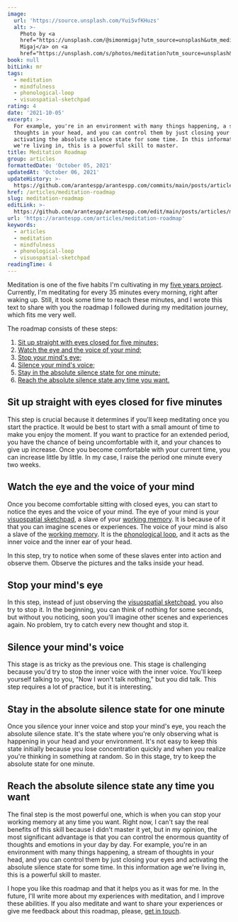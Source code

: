 ```yaml
---
image:
  url: 'https://source.unsplash.com/Yui5vfKHuzs'
  alt: >-
    Photo by <a
    href="https://unsplash.com/@simonmigaj?utm_source=unsplash&utm_medium=referral&utm_content=creditCopyText">S
    Migaj</a> on <a
    href="https://unsplash.com/s/photos/meditation?utm_source=unsplash&utm_medium=referral&utm_content=creditCopyText">Unsplash</a>
book: null
bitLink: mr
tags:
  - meditation
  - mindfulness
  - phonological-loop
  - visuospatial-sketchpad
rating: 4
date: '2021-10-05'
excerpt: >-
  For example, you're in an environment with many things happening, a stream of
  thoughts in your head, and you can control them by just closing your eyes and
  activating the absolute silence state for some time. In this information age
  we're living in, this is a powerful skill to master.
title: Meditation Roadmap
group: articles
formattedDate: 'October 05, 2021'
updatedAt: 'October 06, 2021'
updateHistory: >-
  https://github.com/arantespp/arantespp.com/commits/main/posts/articles/meditation-roadmap.md
href: /articles/meditation-roadmap
slug: meditation-roadmap
editLink: >-
  https://github.com/arantespp/arantespp.com/edit/main/posts/articles/meditation-roadmap.md
url: 'https://arantespp.com/articles/meditation-roadmap'
keywords:
  - articles
  - meditation
  - mindfulness
  - phonological-loop
  - visuospatial-sketchpad
readingTime: 4
---
```


Meditation is one of the five habits I'm cultivating in my [five years project](/five-habits-for-the-next-five-years). Currently, I'm meditating for every 35 minutes every morning, right after waking up. Still, it took some time to reach these minutes, and I wrote this text to share with you the roadmap I followed during my meditation journey, which fits me very well.

The roadmap consists of these steps:

1. [Sit up straight with eyes closed for five minutes;](#sit-up-straight-with-eyes-closed-for-five-minutes)
1. [Watch the eye and the voice of your mind;](#watch-the-eye-and-the-voice-of-your-mind)
1. [Stop your mind's eye;](#stop-your-mind-s-eye)
1. [Silence your mind's voice;](#silence-your-mind-s-voice)
1. [Stay in the absolute silence state for one minute;](#stay-on-the-absolute-silence-state-for-one-minute)
1. [Reach the absolute silence state any time you want.](#reach-the-absolute-silence-state-any-time-you-want)

## Sit up straight with eyes closed for five minutes

This step is crucial because it determines if you'll keep meditating once you start the practice. It would be best to start with a small amount of time to make you enjoy the moment. If you want to practice for an extended period, you have the chance of being uncomfortable with it, and your chances to give up increase. Once you become comfortable with your current time, you can increase little by little. In my case, I raise the period one minute every two weeks.

## Watch the eye and the voice of your mind

Once you become comfortable sitting with closed eyes, you can start to notice the eyes and the voice of your mind. The eye of your mind is your [visuospatial sketchpad](/zettel/visuospatial-sketchpad), a slave of your [working memory](/zettel/working-memory). It is because of it that you can imagine scenes or experiences. The voice of your mind is also a slave of the [working memory](/zettel/working-memory). It is the [phonological loop](/zettel/phonological-loop), and it acts as the inner voice and the inner ear of your head.

In this step, try to notice when some of these slaves enter into action and observe them. Observe the pictures and the talks inside your head.

## Stop your mind's eye

In this step, instead of just observing the [visuospatial sketchpad](/zettel/visuospatial-sketchpad), you also try to stop it. In the beginning, you can think of nothing for some seconds, but without you noticing, soon you'll imagine other scenes and experiences again. No problem, try to catch every new thought and stop it.

## Silence your mind's voice

This stage is as tricky as the previous one. This stage is challenging because you'd try to stop the inner voice with the inner voice. You'll keep yourself talking to you, "Now I won't talk nothing," but you did talk. This step requires a lot of practice, but it is interesting.

## Stay in the absolute silence state for one minute

Once you silence your inner voice and stop your mind's eye, you reach the absolute silence state. It's the state where you're only observing what is happening in your head and your environment. It's not easy to keep this state initially because you lose concentration quickly and when you realize you're thinking in something at random. So in this stage, try to keep the absolute state for one minute.

## Reach the absolute silence state any time you want

The final step is the most powerful one, which is when you can stop your working memory at any time you want. Right now, I can't say the real benefits of this skill because I didn't master it yet, but in my opinion, the most significant advantage is that you can control the enormous quantity of thoughts and emotions in your day by day. For example, you're in an environment with many things happening, a stream of thoughts in your head, and you can control them by just closing your eyes and activating the absolute silence state for some time. In this information age we're living in, this is a powerful skill to master.

I hope you like this roadmap and that it helps you as it was for me. In the future, I'll write more about my experiences with meditation, and I improve these abilities. If you also meditate and want to share your experiences or give me feedback about this roadmap, please, [get in touch](/contact).
